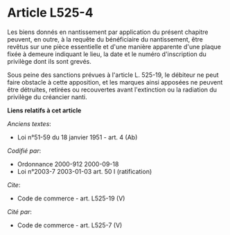 # Article L525-4

Les biens donnés en nantissement par application du présent chapitre peuvent, en outre, à la requête du bénéficiaire du
nantissement, être revêtus sur une pièce essentielle et d'une manière apparente d'une plaque fixée à demeure indiquant le
lieu, la date et le numéro d'inscription du privilège dont ils sont grevés. 

Sous peine des sanctions prévues à l'article L. 525-19, le débiteur ne peut faire obstacle à cette apposition, et les marques
ainsi apposées ne peuvent être détruites, retirées ou recouvertes avant l'extinction ou la radiation du privilège du
créancier nanti.

**Liens relatifs à cet article**

_Anciens textes_:

  - Loi n°51-59 du 18 janvier 1951 - art. 4 (Ab)

_Codifié par_:

  - Ordonnance 2000-912 2000-09-18
  - Loi n°2003-7 2003-01-03 art. 50 I (ratification)

_Cite_:

  - Code de commerce - art. L525-19 (V)

_Cité par_:

  - Code de commerce - art. L525-7 (V)
